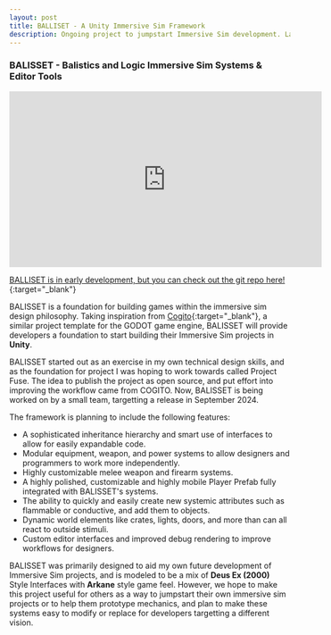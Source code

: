 ```yaml
---
layout: post
title: BALLISET - A Unity Immersive Sim Framework
description: Ongoing project to jumpstart Immersive Sim development. Launching September 2024.
---
```


### BALISSET - Balistics and Logic Immersive Sim Systems & Editor Tools ###

<iframe width="560" height="315" src="https://www.youtube-nocookie.com/embed/DL5nzAUDUAo?si=wRhWzhD9SnkvtUvW&amp;controls=0" title="YouTube video player" frameborder="0" allow="accelerometer; autoplay; clipboard-write; encrypted-media; gyroscope; picture-in-picture; web-share" referrerpolicy="strict-origin-when-cross-origin" allowfullscreen></iframe>

[BALLISET is in early development, but you can check out the git repo here!](https://github.com/sinbadthepoet/BALISSET){:target="_blank"}

BALISSET is a foundation for building games within the immersive sim design philosophy. Taking inspiration from [Cogito](https://github.com/Phazorknight/Cogito){:target="_blank"}, a similar project template for the GODOT game engine, BALISSET will provide developers a foundation to start building their Immersive Sim projects in **Unity**.

BALISSET started out as an exercise in my own technical design skills, and as the foundation for project I was hoping to work towards called Project Fuse. The idea to publish the project as open source, and put effort into improving the workflow came from COGITO. Now, BALISSET is being worked on by a small team, targetting a release in September 2024.

The framework is planning to include the following features:
- A sophisticated inheritance hierarchy and smart use of interfaces to allow for easily expandable code.
- Modular equipment, weapon, and power systems to allow designers and programmers to work more independently.
- Highly customizable melee weapon and firearm systems.
- A highly polished, customizable and highly mobile Player Prefab fully integrated with BALISSET's systems.
- The ability to quickly and easily create new systemic attributes such as flammable or conductive, and add them to objects.
- Dynamic world elements like crates, lights, doors, and more than can all react to outside stimuli.
- Custom editor interfaces and improved debug rendering to improve workflows for designers.

BALISSET was primarily designed to aid my own future development of Immersive Sim projects, and is modeled to be a mix of **Deus Ex (2000)** Style Interfaces with **Arkane** style game feel. However, we hope to make this project useful for others as a way to jumpstart their own immersive sim projects or to help them prototype mechanics, and plan to make these systems easy to modify or replace for developers targetting a different vision.